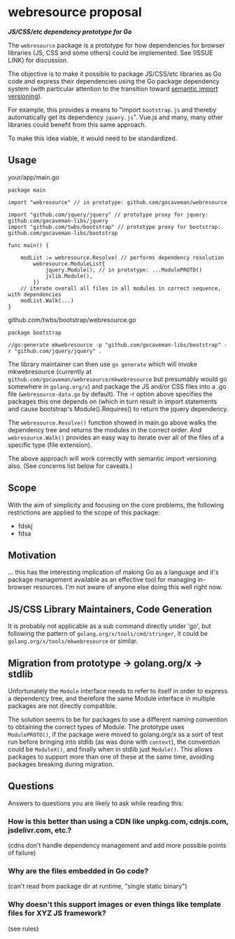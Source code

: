 # webresource proposal
***JS/CSS/etc dependency prototype for Go***

The `webresource` package is a prototype for how dependencies for browser libraries (JS, CSS and some others) could be implemented. See (ISSUE LINK) for discussion.

The objective is to make it possible to package JS/CSS/etc libraries as Go code and express their dependencies using the Go package dependency system (with particular attention to the transition toward [semantic import versioning](https://research.swtch.com/vgo-import)).  

For example, this provides a means to "import `bootstrap.js` and thereby automatically get its dependency `jquery.js`".  Vue.js and many, many other libraries could benefit from this same approach.

To make this idea viable, it would need to be standardized.

## Usage

your/app/main.go
```
package main

import "webresource" // in prototype: github.com/gocaveman/webresource

import "github.com/jquery/jquery" // prototype proxy for jquery: github.com/gocaveman-libs/jquery 
import "github.com/twbs/bootstrap" // prototype proxy for bootstrap: github.com/gocaveman-libs/bootstrap 

func main() {

	modList := webresource.Resolve( // performs dependency resolution
		webresource.ModuleList{
			jquery.Module(), // in prototype: ...ModulePROTO()
			jslib.Module(),
		})
	// iterate overall all files in all modules in correct sequence, with dependencies
	modList.Walk(...)
}
```

github.com/twbs/bootstrap/webresource.go
```
package bootstrap

//go:generate mkwebresource -p "github.com/gocaveman-libs/bootstrap" -r "github.com/jquery/jquery" .
```

The library maintainer can then use `go generate` which will invoke mkwebresource (currently at `github.com/gocaveman/webresource/mkwebresource` but presumably would go somewhere in `golang.org/x`) and package the JS and/or CSS files into a .go file (`webresource-data.go` by default).  The -r option above specifies the packages this one depends on (which in turn result in import statements and cause bootstrap's Module().Requires() to return the jquery dependency.

The `webresource.Resolve()` function showed in main.go above walks the dependency tree and returns the modules in the correct order.  And `webresource.Walk()` provides an easy way to iterate over all of the files of a specific type (file extension).

The above approach will work correctly with semantic import versioning also.  (See concerns list below for caveats.)

## Scope

With the aim of simplicity and focusing on the core problems, the following restrictions are applied to the scope of this package:

- fdskj
- fdsa


## Motivation

... this has the interesting implication of making Go as a language and it's package management available as an effective tool for managing in-browser resources.  I'm not aware of anyone else doing this well right now.

## JS/CSS Library Maintainers, Code Generation

It is probably not applicable as a sub command directly under 'go', but following the pattern of 
`golang.org/x/tools/cmd/stringer`, it could be `golang.org/x/tools/mkwebresource` or similar.

## Migration from prototype -> golang.org/x -> stdlib

Unfortunately the `Module` interface needs to refer to itself in order to express a dependency tree, and therefore the same Module interface in multiple packages are not directly compatible.

The solution seems to be for packages to use a different naming convention to obtaining the correct types of Module.  The prototype uses `ModulePROTO()`, if the package were moved to golang.org/x as a sort of test run before bringing into stdlib (as was done with `context`), the convention could be `ModuleX()`, and finally when in stdlib just `Module()`.  This allows packages to support more than one of these at the same time, avoiding packages breaking during migration.

## Questions

Answers to questions you are likely to ask while reading this:

### How is this better than using a CDN like unpkg.com, cdnjs.com, jsdelivr.com, etc.?

(cdns don't handle dependency management and add more possible points of failure)

### Why are the files embedded in Go code?

(can't read from package dir at runtime, "single static binary")

### Why doesn't this support images or even things like template files for XYZ JS framework?

(see rules)


